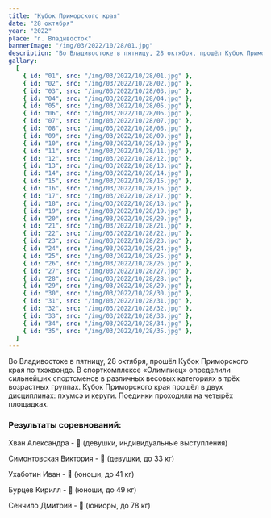 ```yaml
---
title: "Кубок Приморского края"
date: "28 октября"
year: "2022"
place: "г. Владивосток"
bannerImage: "/img/03/2022/10/28/01.jpg"
description: "Во Владивостоке в пятницу, 28 октября, прошёл Кубок Приморского края по тхэквондо. В спорткомплексе «Олимпиец» определили сильнейших спортсменов в различных весовых категориях в трёх возрастных группах. Кубок Приморского края прошёл в двух дисциплинах: пхумсэ и керуги. Поединки проходили на четырёх площадках. Результаты соревнований: Хван Александра – 3 место (девушки, индивидуальная программа); Бурцев Кирилл – 3 место (юноши, до 49 кг); Ухаботин Иван – 2 место (юноши, до 41 кг); Сенчило Дмитрий – 2 место (юниоры, до 78 кг); Симонтовская Виктория – 1 место (девушки, до 33 кг)"
gallary:
  [
    { id: "01", src: "/img/03/2022/10/28/01.jpg" },
    { id: "02", src: "/img/03/2022/10/28/02.jpg" },
    { id: "03", src: "/img/03/2022/10/28/03.jpg" },
    { id: "04", src: "/img/03/2022/10/28/04.jpg" },
    { id: "05", src: "/img/03/2022/10/28/05.jpg" },
    { id: "06", src: "/img/03/2022/10/28/06.jpg" },
    { id: "07", src: "/img/03/2022/10/28/07.jpg" },
    { id: "08", src: "/img/03/2022/10/28/08.jpg" },
    { id: "09", src: "/img/03/2022/10/28/09.jpg" },
    { id: "10", src: "/img/03/2022/10/28/10.jpg" },
    { id: "11", src: "/img/03/2022/10/28/11.jpg" },
    { id: "12", src: "/img/03/2022/10/28/12.jpg" },
    { id: "13", src: "/img/03/2022/10/28/13.jpg" },
    { id: "14", src: "/img/03/2022/10/28/14.jpg" },
    { id: "15", src: "/img/03/2022/10/28/15.jpg" },
    { id: "16", src: "/img/03/2022/10/28/16.jpg" },
    { id: "17", src: "/img/03/2022/10/28/17.jpg" },
    { id: "18", src: "/img/03/2022/10/28/18.jpg" },
    { id: "19", src: "/img/03/2022/10/28/19.jpg" },
    { id: "20", src: "/img/03/2022/10/28/20.jpg" },
    { id: "21", src: "/img/03/2022/10/28/21.jpg" },
    { id: "22", src: "/img/03/2022/10/28/22.jpg" },
    { id: "23", src: "/img/03/2022/10/28/23.jpg" },
    { id: "24", src: "/img/03/2022/10/28/24.jpg" },
    { id: "25", src: "/img/03/2022/10/28/25.jpg" },
    { id: "26", src: "/img/03/2022/10/28/26.jpg" },
    { id: "27", src: "/img/03/2022/10/28/27.jpg" },
    { id: "28", src: "/img/03/2022/10/28/28.jpg" },
    { id: "29", src: "/img/03/2022/10/28/29.jpg" },
    { id: "30", src: "/img/03/2022/10/28/30.jpg" },
    { id: "31", src: "/img/03/2022/10/28/31.jpg" },
    { id: "32", src: "/img/03/2022/10/28/32.jpg" },
    { id: "33", src: "/img/03/2022/10/28/33.jpg" },
    { id: "34", src: "/img/03/2022/10/28/34.jpg" },
    { id: "35", src: "/img/03/2022/10/28/35.jpg" },
  ]
---
```


Во Владивостоке в пятницу, 28 октября, прошёл Кубок Приморского края по тхэквондо. В спорткомплексе «Олимпиец» определили сильнейших спортсменов в различных весовых категориях в трёх возрастных группах. Кубок Приморского края прошёл в двух дисциплинах: пхумсэ и керуги. Поединки проходили на четырёх площадках.

### Результаты соревнований:

Хван Александра - 🥉 (девушки, индивидуальные выступления)

Симонтовская Виктория - 🥇 (девушки, до 33 кг)

Ухаботин Иван - 🥈 (юноши, до 41 кг)

Бурцев Кирилл - 🥉 (юноши, до 49 кг)

Сенчило Дмитрий - 🥈 (юниоры, до 78 кг)
